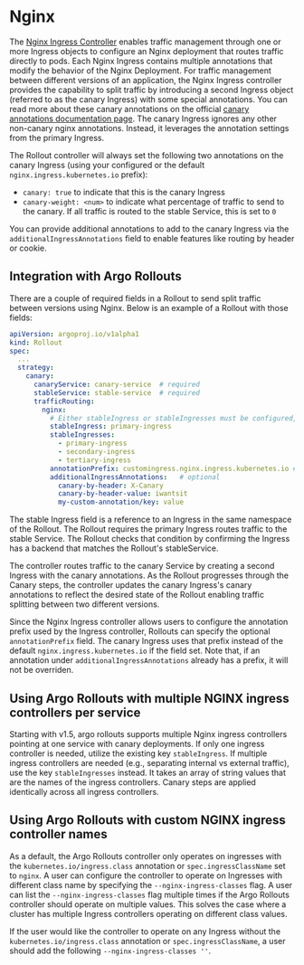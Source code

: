 # Nginx

The [Nginx Ingress Controller](https://kubernetes.github.io/ingress-nginx/) enables traffic management through one or more Ingress objects to configure an Nginx deployment that routes traffic directly to pods. Each Nginx Ingress contains multiple annotations that modify the behavior of the Nginx Deployment. For traffic management between different versions of an application, the Nginx Ingress controller provides the capability to split traffic by introducing a second Ingress object (referred to as the canary Ingress) with some special annotations. You can read more about these canary annotations on the official [canary annotations documentation page](https://kubernetes.github.io/ingress-nginx/user-guide/nginx-configuration/annotations/#canary). The canary Ingress ignores any other non-canary nginx annotations. Instead, it leverages the annotation settings from the primary Ingress.

The Rollout controller will always set the following two annotations on the canary Ingress (using your configured or the default `nginx.ingress.kubernetes.io` prefix):

- `canary: true` to indicate that this is the canary Ingress
- `canary-weight: <num>` to indicate what percentage of traffic to send to the canary. If all traffic is routed to the stable Service, this is set to `0`

You can provide additional annotations to add to the canary Ingress via the `additionalIngressAnnotations` field to enable features like routing by header or cookie.


## Integration with Argo Rollouts
There are a couple of required fields in a Rollout to send split traffic between versions using Nginx. Below is an example of a Rollout with those fields:

```yaml
apiVersion: argoproj.io/v1alpha1
kind: Rollout
spec:
  ...
  strategy:
    canary:
      canaryService: canary-service  # required
      stableService: stable-service  # required
      trafficRouting:
        nginx:
          # Either stableIngress or stableIngresses must be configured, but not both.
          stableIngress: primary-ingress
          stableIngresses:
            - primary-ingress
            - secondary-ingress
            - tertiary-ingress
          annotationPrefix: customingress.nginx.ingress.kubernetes.io # optional
          additionalIngressAnnotations:   # optional
            canary-by-header: X-Canary
            canary-by-header-value: iwantsit
            my-custom-annotation/key: value
```

The stable Ingress field is a reference to an Ingress in the same namespace of the Rollout. The Rollout requires the primary Ingress routes traffic to the stable Service. The Rollout checks that condition by confirming the Ingress has a backend that matches the Rollout's stableService.

The controller routes traffic to the canary Service by creating a second Ingress with the canary annotations. As the Rollout progresses through the Canary steps, the controller updates the canary Ingress's canary annotations to reflect the desired state of the Rollout enabling traffic splitting between two different versions.

Since the Nginx Ingress controller allows users to configure the annotation prefix used by the Ingress controller, Rollouts can specify the optional `annotationPrefix` field. The canary Ingress uses that prefix instead of the default `nginx.ingress.kubernetes.io` if the field set.
Note that, if an annotation under `additionalIngressAnnotations` already has a prefix, it will not be overriden.


## Using Argo Rollouts with multiple NGINX ingress controllers per service
Starting with v1.5, argo rollouts supports multiple Nginx ingress controllers pointing at one service with canary deployments. If only one ingress controller is needed, utilize the existing key `stableIngress`. If multiple ingress controllers are needed (e.g., separating internal vs external traffic), use the key `stableIngresses` instead. It takes an array of string values that are the names of the ingress controllers. Canary steps are applied identically across all ingress controllers.


## Using Argo Rollouts with custom NGINX ingress controller names
As a default, the Argo Rollouts controller only operates on ingresses with the `kubernetes.io/ingress.class` annotation or `spec.ingressClassName` set to `nginx`. A user can configure the controller to operate on Ingresses with different class name by specifying the `--nginx-ingress-classes` flag. A user can list the `--nginx-ingress-classes` flag multiple times if the Argo Rollouts controller should operate on multiple values. This solves the case where a cluster has multiple Ingress controllers operating on different class values.

If the user would like the controller to operate on any Ingress without the `kubernetes.io/ingress.class` annotation or `spec.ingressClassName`, a user should add the following `--nginx-ingress-classes ''`.
